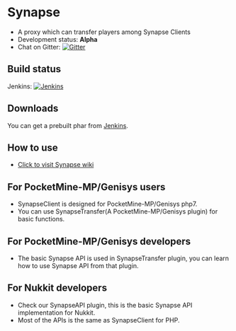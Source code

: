 # Synapse
* A proxy which can transfer players among Synapse Clients
* Development status: **Alpha**
* Chat on Gitter: [![Gitter](https://badges.gitter.im/iTXTech/Synapse.svg)](https://gitter.im/iTXTech/Synapse?utm_source=badge&utm_medium=badge&utm_campaign=pr-badge)

## Build status
Jenkins: [![Jenkins](https://img.shields.io/jenkins/s/http/jenkins.mcper.cn/Synapse.svg)](https://jenkins.mcper.cn/job/Synapse/) 

## Downloads
You can get a prebuilt phar from [Jenkins](https://jenkins.mcper.cn/job/Synapse/).

## How to use
* [Click to visit Synapse wiki](https://github.com/iTXTech/Synapse/wiki)

## For PocketMine-MP/Genisys users
* SynapseClient is designed for PocketMine-MP/Genisys php7.
* You can use SynapseTransfer(A PocketMine-MP/Genisys plugin) for basic functions.

## For PocketMine-MP/Genisys developers
* The basic Synapse API is used in SynapseTransfer plugin, you can learn how to use Synapse API from that plugin.

## For Nukkit developers
* Check our SynapseAPI plugin, this is the basic Synapse API implementation for Nukkit.
* Most of the APIs is the same as SynapseClient for PHP.